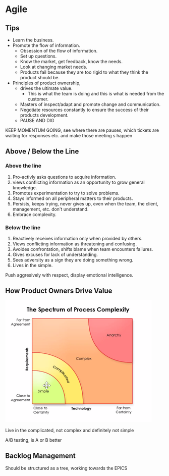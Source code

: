 # Agile

## Tips

* Learn the business.
* Promote the flow of information.
    + Obsession of the flow of information.
    + Set up questions.
    + Know the market, get feedback, know the needs.
    + Look at changing market needs.
    + Products fail because they are too rigid to what they think the product should be.
* Principles of product ownership,
    + drives the ultimate value.
        - This is what the team is doing and this is what is needed from the customer.
    + Masters of inspect/adapt and promote change and communication.
    + Negotiate resources constantly to ensure the success of their products development.
    + PAUSE AND DIG

KEEP MOMENTUM GOING, see where there are pauses, which tickets are waiting for responses etc. and make those meeting s happen

## Above / Below the Line

### Above the line

1. Pro-activly asks questions to acquire information.
2. views conflicting information as an opportunity to grow general knowledge.
3. Promotes experimentation to try to solve problems.
4. Stays informed on all peripheral matters to their products.
5. Persists, keeps trying, never gives up, even when the team, the client, management, etc. don't understand.
6. Embrace complexity.

### Below the line

1. Reactively receives information only when provided by others.
2. Views conflicting information as threatening and confusing.
3. Avoides confrontation, shifts blame when team encounters failures.
4. Gives excuses for lack of understanding.
5. Sees adversity as a sign they are doing something wrong.
6. Lives in the simple.

Push aggresively with respect, display emotional intelligence.

## How Product Owners Drive Value

![Spectrum of Complexity](media/spectrum-of-complexity.png)

Live in the complicated, not complex and definitely not simple

A/B testing, is A or B better

## Backlog Management

Should be structured as a tree, working towards the EPICS
